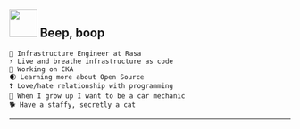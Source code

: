 <h2><img src="https://media.baamboozle.com/uploads/images/749539/1655077376_132190_gif-url.gif" width="50"> Beep, boop </h2>

```hcl
🔭 Infrastructure Engineer at Rasa
⚡ Live and breathe infrastructure as code
🌱 Working on CKA
🌒 Learning more about Open Source
❓ Love/hate relationship with programming
🔧 When I grow up I want to be a car mechanic
🐕 Have a staffy, secretly a cat
```

---
